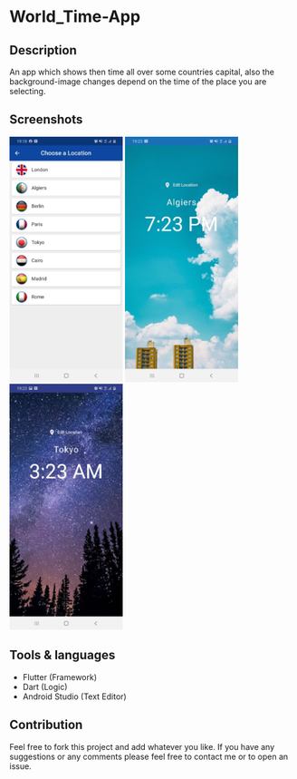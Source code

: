 # World_Time-App

## Description

An app which shows then time all over some countries capital, also the background-image changes depend on the time of the place you are selecting.

## Screenshots

<img src="screenshots/list.jpg" width="200" /> <img src="screenshots/day.jpg" width="200" /> <img src="screenshots/night.jpg" width="200" />


## Tools & languages

* Flutter (Framework)
* Dart (Logic)
* Android Studio (Text Editor)

## Contribution

Feel free to fork this project and add whatever you like. If you have any suggestions or any comments please feel free to contact me or to open an issue.
